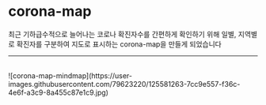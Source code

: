 # corona-map
최근 기하급수적으로 늘어나는 코로나 확진자수를 간편하게 확인하기 위해 일별, 지역별로 확진자를 구분하여 지도로 표시하는 corona-map을 만들게 되었습니다
<hr>
<br>
![corona-map-mindmap](https://user-images.githubusercontent.com/79623220/125581263-7cc9e557-f36c-4e6f-a3c9-8a455c87e1c9.jpg)
